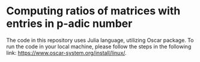 # Computing ratios of matrices with entries in p-adic number

The code in this repository uses Julia language, utilizing Oscar package. To run the code in your local machine, please follow the steps in the following link: https://www.oscar-system.org/install/linux/.
